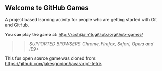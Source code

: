 ## Welcome to GitHub Games

A project based learning activity for people who are getting started with Git and GitHub.

You can play the game at: http://rachitjain15.github.io/github-games/

>> _*SUPPORTED BROWSERS*: Chrome, Firefox, Safari, Opera and IE9+_

This fun open source game was cloned from: https://github.com/jakesgordon/javascript-tetris
